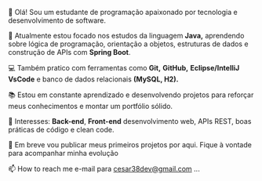 👋 Olá! Sou um estudante de programação apaixonado por tecnologia e desenvolvimento de software.

🚀 Atualmente estou focado nos estudos da linguagem **Java,** aprendendo sobre lógica de programação, orientação a objetos, estruturas de dados e construção de APIs com **Spring Boot**.

💻 Também pratico com ferramentas como **Git,** **GitHub,** **Eclipse/IntelliJ** **VsCode** e banco de dados relacionais **(MySQL, H2).**

📚 Estou em constante aprendizado e desenvolvendo projetos para reforçar meus conhecimentos e montar um portfólio sólido.

🧠 Interesses: **Back-end**, **Front-end** desenvolvimento web, APIs REST, boas práticas de código e clean code.

📌 Em breve vou publicar meus primeiros projetos por aqui. Fique à vontade para acompanhar minha evolução
 
 📫 How to reach me e-mail para  cesar38dev@gmail.com ...

<!---
Cesarleitor/Cesarleitor is a ✨ special ✨ repository because its `README.md` (this file) appears on your GitHub profile.
You can click the Preview link to take a look at your changes.
--->
